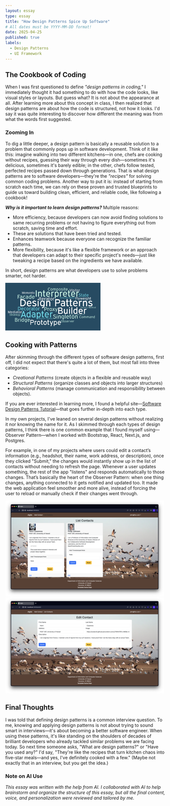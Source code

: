 ```yaml
---
layout: essay
type: essay
title: "How Design Patterns Spice Up Software"
# All dates must be YYYY-MM-DD format!
date: 2025-04-25
published: true
labels:
  - Design Patterns
  - UI Framework
---
```

## The Cookbook of Coding
When I was first questioned to define *"design patterns in coding,"* I immediately thought it had something to do with how the code looks, like visual styles or layouts. But guess what? It is not about the appearance at all. After learning more about this concept in class, I then realized that design patterns are about how the code is structured, not how it looks. I'd say it was quite interesting to discover how different the meaning was from what the words first suggested.

### Zooming In
To dig a little deeper, a design pattern is basically a reusable solution to a problem that commonly pops up in software development. Think of it like this: imagine walking into two different kitchens—in one, chefs are cooking without recipes, guessing their way through every dish—sometimes it's delicious, sometimes it's barely edible; in the other, chefs follow tested, perfected recipes passed down through generations. That is what design patterns are to software developers—they're the *"recipes"* for solving common coding problems. Another way to put it is: instead of starting from scratch each time, we can rely on these proven and trusted blueprints to guide us toward building clean, efficient, and reliable code, like following a cookbook!

***Why is it important to learn design patterns?*** Multiple reasons:
- More efficiency, because developers can now avoid finding solutions to same recurring problems or not having to figure everything out from scratch, saving time and effort.
- These are solutions that have been tried and tested.
- Enhances teamwork because everyone can recognize the familiar patterns.
- More flexibility, because it's like a flexible framework or an approach that developers can adapt to their specific project's needs—just like tweaking a recipe based on the ingredients we have available.

In short, design patterns are what developers use to solve problems smarter, not harder.

<img width="300px" src="../img/essay/essay-06-map.png" class="img-thumbnail">

## Cooking with Patterns
After skimming through the different types of software design patterns, first off, I did not expect that there's quite a lot of them, but most fall into three categories:
- *Creational Patterns* (create objects in a flexible and reusable way)
- *Structural Patterns* (organize classes and objects into larger structures)
- *Behavioral Patterns* (manage communication and responsibility between objects). 

If you are ever interested in learning more, I found a helpful site—[Software Design Patterns Tutorial](https://www.geeksforgeeks.org/software-design-patterns/#types-of-software-design-patterns)—that goes further in-depth into each type. 

In my own projects, I've leaned on several design patterns without realizing it nor knowing the name for it. As I skimmed through each types of design patterns, I think there is one common example that I found myself using—Observer Pattern—when I worked with Bootstrap, React, Next.js, and Postgres. 

For example, in one of my projects where users could edit a contact’s information (e.g., headshot, their name, work address, or description), once they clicked "Submit," the changes would instantly show up in the list of contacts without needing to refresh the page. Whenever a user updates something, the rest of the app "listens" and responds automatically to those changes. That’s basically the heart of the Observer Pattern: when one thing changes, anything connected to it gets notified and updated too. It made the web application feel smoother and more alive, instead of forcing the user to reload or manually check if their changes went through.

<img width="500px" src="../img/essay/essay-06-list-contact-copy.png" class="img-thumbnail">
<img width="500px" src="../img/essay/essay-06-edit-contact-copy.png" class="img-thumbnail">

## Final Thoughts
I was told that defining design patterns is a common interview question. To me, knowing and applying design patterns is not about trying to sound smart in interviews—it's about becoming a better software engineer. When using these patterns, it's like standing on the shoulders of decades of brilliant developers who already tackled similar problems we are facing today. So next time someone asks, "What are design patterns?" or "Have you used any?" I'd say, "They're like the recipes that turn kitchen chaos into five-star meals—and yes, I've definitely cooked with a few." (Maybe not exactly that in an interview, but you get the idea.)

### Note on AI Use
*This essay was written with the help from AI. I collaborated with AI to help brainstorm and organize the structure of this essay, but all the final content, voice, and personalization were reviewed and tailored by me.*